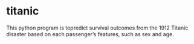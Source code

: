# titanic
This python program is topredict survival outcomes from the 1912 Titanic disaster based on each passenger’s features, such as sex and age.
